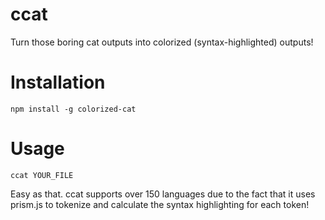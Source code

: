 # ccat
Turn those boring cat outputs into colorized (syntax-highlighted) outputs!

# Installation
`npm install -g colorized-cat`

# Usage
`ccat YOUR_FILE`

Easy as that. ccat supports over 150 languages due to the fact that it uses prism.js to tokenize and calculate the syntax highlighting for each token!
